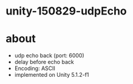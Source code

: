 # unity-150829-udpEcho

# about
  - udp echo back (port: 6000)
  - delay before echo back
  - Encoding: ASCII
  - implemented on Unity 5.1.2-f1

